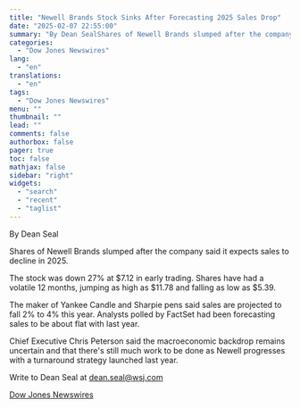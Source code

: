 ```yaml
---
title: "Newell Brands Stock Sinks After Forecasting 2025 Sales Drop"
date: "2025-02-07 22:55:00"
summary: "By Dean SealShares of Newell Brands slumped after the company said it expects sales to decline in 2025.The stock was down 27% at $7.12 in early trading. Shares have had a volatile 12 months, jumping as high as $11.78 and falling as low as $5.39.The maker of Yankee Candle and..."
categories:
  - "Dow Jones Newswires"
lang:
  - "en"
translations:
  - "en"
tags:
  - "Dow Jones Newswires"
menu: ""
thumbnail: ""
lead: ""
comments: false
authorbox: false
pager: true
toc: false
mathjax: false
sidebar: "right"
widgets:
  - "search"
  - "recent"
  - "taglist"
---
```


By Dean Seal

Shares of Newell Brands slumped after the company said it expects sales to decline in 2025.

The stock was down 27% at $7.12 in early trading. Shares have had a volatile 12 months, jumping as high as $11.78 and falling as low as $5.39.

The maker of Yankee Candle and Sharpie pens said sales are projected to fall 2% to 4% this year. Analysts polled by FactSet had been forecasting sales to be about flat with last year.

Chief Executive Chris Peterson said the macroeconomic backdrop remains uncertain and that there's still much work to be done as Newell progresses with a turnaround strategy launched last year.

Write to Dean Seal at dean.seal@wsj.com

[Dow Jones Newswires](https://www.tradingview.com/news/DJN_DN20250207007185:0/)
